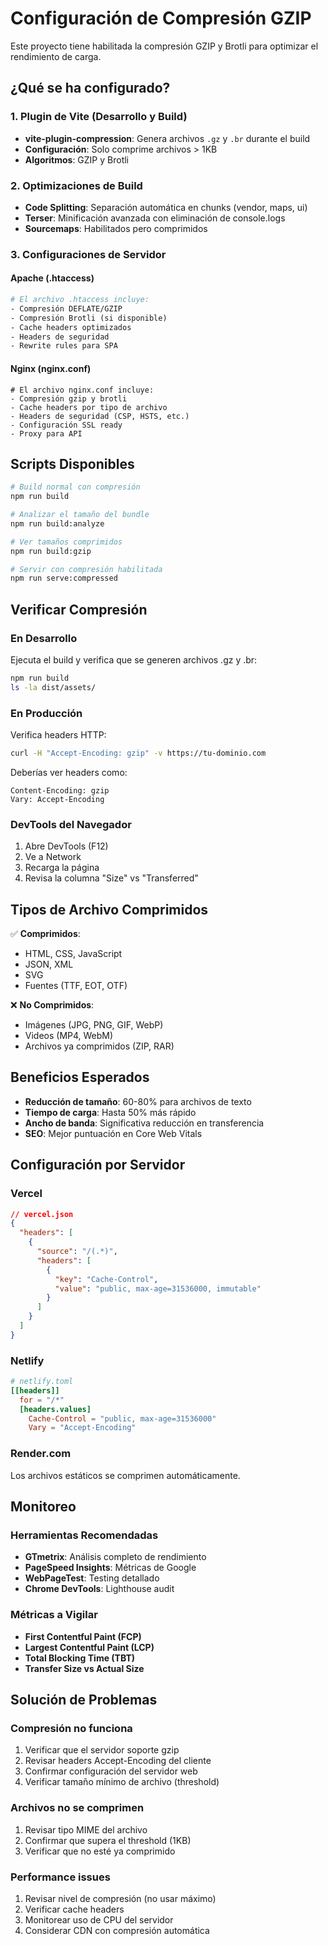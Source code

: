 # Configuración de Compresión GZIP

Este proyecto tiene habilitada la compresión GZIP y Brotli para optimizar el rendimiento de carga.

## ¿Qué se ha configurado?

### 1. Plugin de Vite (Desarrollo y Build)
- **vite-plugin-compression**: Genera archivos `.gz` y `.br` durante el build
- **Configuración**: Solo comprime archivos > 1KB
- **Algoritmos**: GZIP y Brotli

### 2. Optimizaciones de Build
- **Code Splitting**: Separación automática en chunks (vendor, maps, ui)
- **Terser**: Minificación avanzada con eliminación de console.logs
- **Sourcemaps**: Habilitados pero comprimidos

### 3. Configuraciones de Servidor

#### Apache (.htaccess)
```apache
# El archivo .htaccess incluye:
- Compresión DEFLATE/GZIP
- Compresión Brotli (si disponible)
- Cache headers optimizados
- Headers de seguridad
- Rewrite rules para SPA
```

#### Nginx (nginx.conf)
```nginx
# El archivo nginx.conf incluye:
- Compresión gzip y brotli
- Cache headers por tipo de archivo
- Headers de seguridad (CSP, HSTS, etc.)
- Configuración SSL ready
- Proxy para API
```

## Scripts Disponibles

```bash
# Build normal con compresión
npm run build

# Analizar el tamaño del bundle
npm run build:analyze

# Ver tamaños comprimidos
npm run build:gzip

# Servir con compresión habilitada
npm run serve:compressed
```

## Verificar Compresión

### En Desarrollo
Ejecuta el build y verifica que se generen archivos .gz y .br:
```bash
npm run build
ls -la dist/assets/
```

### En Producción
Verifica headers HTTP:
```bash
curl -H "Accept-Encoding: gzip" -v https://tu-dominio.com
```

Deberías ver headers como:
```
Content-Encoding: gzip
Vary: Accept-Encoding
```

### DevTools del Navegador
1. Abre DevTools (F12)
2. Ve a Network
3. Recarga la página
4. Revisa la columna "Size" vs "Transferred"

## Tipos de Archivo Comprimidos

✅ **Comprimidos**:
- HTML, CSS, JavaScript
- JSON, XML
- SVG
- Fuentes (TTF, EOT, OTF)

❌ **No Comprimidos**:
- Imágenes (JPG, PNG, GIF, WebP)
- Videos (MP4, WebM)
- Archivos ya comprimidos (ZIP, RAR)

## Beneficios Esperados

- **Reducción de tamaño**: 60-80% para archivos de texto
- **Tiempo de carga**: Hasta 50% más rápido
- **Ancho de banda**: Significativa reducción en transferencia
- **SEO**: Mejor puntuación en Core Web Vitals

## Configuración por Servidor

### Vercel
```json
// vercel.json
{
  "headers": [
    {
      "source": "/(.*)",
      "headers": [
        {
          "key": "Cache-Control",
          "value": "public, max-age=31536000, immutable"
        }
      ]
    }
  ]
}
```

### Netlify
```toml
# netlify.toml
[[headers]]
  for = "/*"
  [headers.values]
    Cache-Control = "public, max-age=31536000"
    Vary = "Accept-Encoding"
```

### Render.com
Los archivos estáticos se comprimen automáticamente.

## Monitoreo

### Herramientas Recomendadas
- **GTmetrix**: Análisis completo de rendimiento
- **PageSpeed Insights**: Métricas de Google
- **WebPageTest**: Testing detallado
- **Chrome DevTools**: Lighthouse audit

### Métricas a Vigilar
- **First Contentful Paint (FCP)**
- **Largest Contentful Paint (LCP)**
- **Total Blocking Time (TBT)**
- **Transfer Size vs Actual Size**

## Solución de Problemas

### Compresión no funciona
1. Verificar que el servidor soporte gzip
2. Revisar headers Accept-Encoding del cliente
3. Confirmar configuración del servidor web
4. Verificar tamaño mínimo de archivo (threshold)

### Archivos no se comprimen
1. Revisar tipo MIME del archivo
2. Confirmar que supera el threshold (1KB)
3. Verificar que no esté ya comprimido

### Performance issues
1. Revisar nivel de compresión (no usar máximo)
2. Verificar cache headers
3. Monitorear uso de CPU del servidor
4. Considerar CDN con compresión automática
